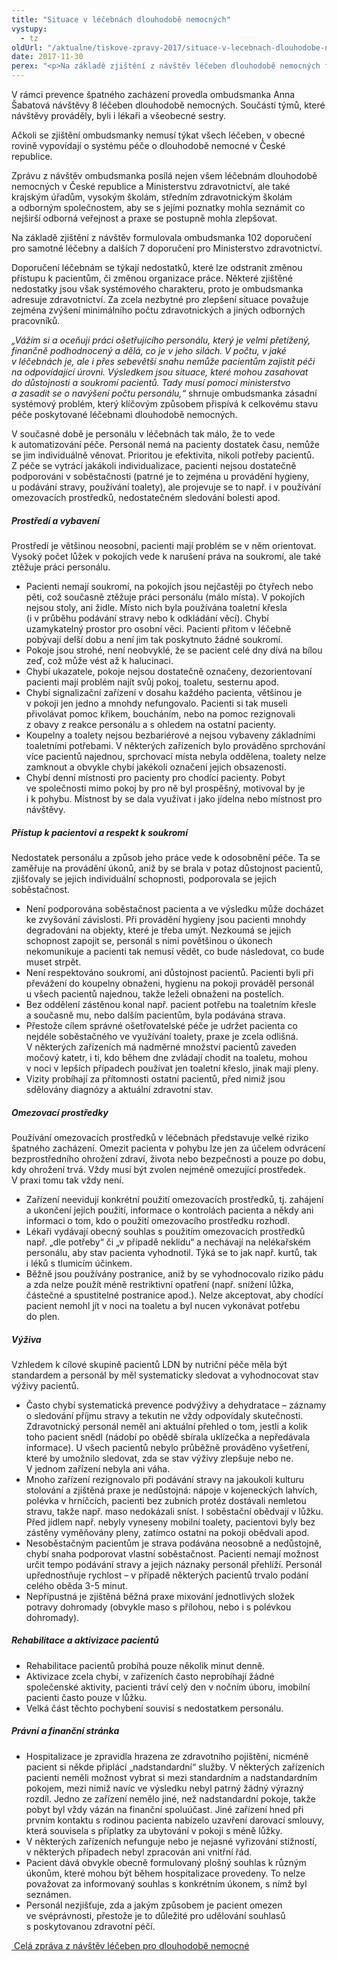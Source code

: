```yaml
---
title: "Situace v léčebnách dlouhodobě nemocných"
vystupy:
  - tz
oldUrl: "/aktualne/tiskove-zpravy-2017/situace-v-lecebnach-dlouhodobe-nemocnych"
date: 2017-11-30
perex: "<p>Na základě zjištění z návštěv léčeben dlouhodobě nemocných formulovala ombudsmanka doporučení, která je třeba začít urychleně realizovat, aby se péče o pacienty zlepšila. Zejména v důsledku nedostatečného personálního zajištění může docházet k zásahům do důstojnosti a soukromí pacientů.</p>"
---
```


<!-- imported from the old website -->

<p>V rámci prevence špatného zacházení provedla ombudsmanka Anna Šabatová návštěvy 8 léčeben dlouhodobě nemocných. Součástí týmů, které návštěvy prováděly, byli i lékaři a všeobecné sestry. </p> <p>Ačkoli se zjištění ombudsmanky nemusí týkat všech léčeben, v obecné rovině vypovídají o systému péče o dlouhodobě nemocné v České republice.</p> <p>Zprávu z návštěv ombudsmanka posílá nejen všem léčebnám dlouhodobě nemocných v České republice a Ministerstvu zdravotnictví, ale také krajským úřadům, vysokým školám, středním zdravotnickým školám a odborným společnostem, aby se s jejími poznatky mohla seznámit co nejširší odborná veřejnost a praxe se postupně mohla zlepšovat.</p> <p>Na základě zjištění z návštěv formulovala ombudsmanka 102 doporučení pro samotné léčebny a dalších 7 doporučení pro Ministerstvo zdravotnictví. </p> <p>Doporučení léčebnám se týkají nedostatků, které lze odstranit změnou přístupu k pacientům, či změnou organizace práce. Některé zjištěné nedostatky jsou však systémového charakteru, proto je ombudsmanka adresuje zdravotnictví. Za zcela nezbytné pro zlepšení situace považuje zejména zvýšení minimálního počtu zdravotnických a jiných odborných pracovníků.</p> <p><i>„Vážím si a oceňuji práci ošetřujícího personálu, který je velmi přetížený, finančně podhodnocený a dělá, co je v jeho silách. V počtu, v jaké v léčebnách je, ale i přes sebevětší snahu nemůže pacientům zajistit péči na odpovídající úrovni. Výsledkem jsou situace, které mohou zasahovat do důstojnosti a soukromí pacientů. Tady musí pomoci ministerstvo a zasadit se o navýšení počtu personálu,“ </i>shrnuje ombudsmanka zásadní systémový problém, který klíčovým způsobem přispívá k celkovému stavu péče poskytované léčebnami dlouhodobě nemocných.</p> <p>V současné době je personálu v léčebnách tak málo, že to vede k automatizování péče. Personál nemá na pacienty dostatek času, nemůže se jim individuálně věnovat. Prioritou je efektivita, nikoli potřeby pacientů. Z péče se vytrácí jakákoli individualizace, pacienti nejsou dostatečně podporováni v soběstačnosti (patrné je to zejména u provádění hygieny, u podávání stravy, používání toalety), ale projevuje se to např. i v používání omezovacích prostředků, nedostatečném sledování bolesti apod.</p> <h5>Prostředí a vybavení</h5> <p>Prostředí je většinou neosobní, pacienti mají problém se v něm orientovat. Vysoký počet lůžek v pokojích vede k narušení práva na soukromí, ale také ztěžuje práci personálu.</p><ul><li>Pacienti nemají soukromí, na pokojích jsou nejčastěji po čtyřech nebo pěti, což současně ztěžuje práci personálu (málo místa). V pokojích nejsou stoly, ani židle. Místo nich byla používána toaletní křesla (i v průběhu podávání stravy nebo k odkládání věcí). Chybí uzamykatelný prostor pro osobní věci. Pacienti přitom v léčebně pobývají delší dobu a není jim tak poskytnuto žádné soukromí.</li><li>Pokoje jsou strohé, není neobvyklé, že se pacient celé dny dívá na bílou zeď, což může vést až k halucinaci.</li><li>Chybí ukazatele, pokoje nejsou dostatečně označeny, dezorientovaní pacienti mají problém najít svůj pokoj, toaletu, sesternu apod.</li><li>Chybí signalizační zařízení v dosahu každého pacienta, většinou je v pokoji jen jedno a mnohdy nefungovalo. Pacienti si tak museli přivolávat pomoc křikem, boucháním, nebo na pomoc rezignovali z obavy z reakce personálu a s ohledem na ostatní pacienty.</li><li>Koupelny a toalety nejsou bezbariérové a nejsou vybaveny základními toaletními potřebami. V některých zařízeních bylo prováděno sprchování více pacientů najednou, sprchovací místa nebyla oddělena, toalety nelze zamknout a obvykle chybí jakékoli označení jejich obsazenosti.</li><li>Chybí denní místnosti pro pacienty pro chodící pacienty. Pobyt ve společnosti mimo pokoj by pro ně byl prospěšný, motivoval by je i k pohybu. Místnost by se dala využívat i jako jídelna nebo místnost pro návštěvy.</li></ul> <h5>Přístup k pacientovi a respekt k soukromí</h5> <p>Nedostatek personálu a způsob jeho práce vede k odosobnění péče. Ta se zaměřuje na provádění úkonů, aniž by se brala v potaz důstojnost pacientů, zjišťovaly se jejich individuální schopnosti, podporovala se jejich soběstačnost.</p><ul><li>Není podporována soběstačnost pacienta a ve výsledku může docházet ke zvyšování závislosti. Při provádění hygieny jsou pacienti mnohdy degradováni na objekty, které je třeba umýt. Nezkoumá se jejich schopnost zapojit se, personál s nimi povětšinou o úkonech nekomunikuje a pacienti tak nemusí vědět, co bude následovat, co bude muset strpět.</li><li>Není respektováno soukromí, ani důstojnost pacientů. Pacienti byli při převážení do koupelny obnaženi, hygienu na pokoji prováděl personál u všech pacientů najednou, takže leželi obnaženi na postelích.</li><li>Bez oddělení zástěnou konal např. pacient potřebu na toaletním křesle a současně mu, nebo dalším pacientům, byla podávána strava.</li><li>Přestože cílem správné ošetřovatelské péče je udržet pacienta co nejdéle soběstačného ve využívání toalety, praxe je zcela odlišná. V některých zařízeních má nadměrné množství pacientů zaveden močový katetr, i ti, kdo během dne zvládají chodit na toaletu, mohou v noci v lepších případech používat jen toaletní křeslo, jinak mají pleny.</li><li>Vizity probíhají za přítomnosti ostatní pacientů, před nimiž jsou sdělovány diagnózy a aktuální zdravotní stav.</li></ul> <h5>Omezovací prostředky</h5> <p>Používání omezovacích prostředků v léčebnách představuje velké riziko špatného zacházení. Omezit pacienta v pohybu lze jen za účelem odvrácení bezprostředního ohrožení zdraví, života nebo bezpečnosti a pouze po dobu, kdy ohrožení trvá. Vždy musí být zvolen nejméně omezující prostředek. V praxi tomu tak vždy není.</p><ul><li>Zařízení neevidují konkrétní použití omezovacích prostředků, tj. zahájení a ukončení jejich použití, informace o kontrolách pacienta a někdy ani informaci o tom, kdo o použití omezovacího prostředku rozhodl.</li><li>Lékaři vydávají obecný souhlas s použitím omezovacích prostředků např. „dle potřeby“ či „v případě neklidu“ a nechávají na nelékařském personálu, aby stav pacienta vyhodnotil. Týká se to jak např. kurtů, tak i léků s tlumicím účinkem.</li><li>Běžně jsou používány postranice, aniž by se vyhodnocovalo riziko pádu a zda nelze použít méně restriktivní opatření (např. snížení lůžka, částečné a spustitelné postranice apod.). Nelze akceptovat, aby chodící pacient nemohl jít v noci na toaletu a byl nucen vykonávat potřebu do plen.</li></ul> <h5>Výživa</h5> <p>Vzhledem k cílové skupině pacientů LDN by nutriční péče měla být standardem a personál by měl systematicky sledovat a vyhodnocovat stav výživy pacientů.</p><ul><li>Často chybí systematická prevence podvýživy a dehydratace – záznamy o sledování příjmu stravy a tekutin ne vždy odpovídaly skutečnosti. Zdravotnický personál neměl ani aktuální přehled o tom, jestli a kolik toho pacient snědl (nádobí po obědě sbírala uklízečka a nepředávala informace). U všech pacientů nebylo průběžně prováděno vyšetření, které by umožnilo sledovat, zda se stav výživy zlepšuje nebo ne. V jednom zařízení nebyla ani váha.</li><li>Mnoho zařízení rezignovalo při podávání stravy na jakoukoli kulturu stolování a zjištěná praxe je nedůstojná: nápoje v kojeneckých lahvích, polévka v hrníčcích, pacienti bez zubních protéz dostávali nemletou stravu, takže např. maso nedokázali sníst. I soběstační obědvají v lůžku. Před jídlem např. nebyly vyneseny mobilní toalety, pacientovi byly bez zástěny vyměňovány pleny, zatímco ostatní na pokoji obědvali apod.</li><li>Nesoběstačným pacientům je strava podávána neosobně a nedůstojně, chybí snaha podporovat vlastní soběstačnost. Pacienti nemají možnost určit tempo podávání stravy a jejich náznaky personál přehlíží. Personál upřednostňuje rychlost – v případě některých pacientů trvalo podání celého oběda 3-5 minut.</li><li>Nepřípustná je zjištěná běžná praxe mixování jednotlivých složek potravy dohromady (obvykle maso s přílohou, nebo i s polévkou dohromady).</li></ul> <h5>Rehabilitace a aktivizace pacientů</h5><ul><li>Rehabilitace pacientů probíhá pouze několik minut denně.</li><li>Aktivizace zcela chybí, v zařízeních často neprobíhají žádné společenské aktivity, pacienti tráví celý den v nočním úboru, imobilní pacienti často pouze v lůžku.</li><li>Velká část těchto pochybení souvisí s nedostatkem personálu.</li></ul> <h5>Právní a finanční stránka</h5><ul><li>Hospitalizace je zpravidla hrazena ze zdravotního pojištění, nicméně pacient si někde připlácí „nadstandardní“ služby. V některých zařízeních pacienti neměli možnost vybrat si mezi standardním a nadstandardním pokojem, mezi nimiž navíc ve výsledku nebyl patrný žádný výrazný rozdíl. Jedno ze zařízení nemělo jiné, než nadstandardní pokoje, takže pobyt byl vždy vázán na finanční spoluúčast. Jiné zařízení hned při prvním kontaktu s rodinou pacienta nabízelo uzavření darovací smlouvy, která souvisela s příplatky za ubytování v pokoji s méně lůžky.</li><li>V některých zařízeních nefunguje nebo je nejasné vyřizování stížností, v některých případech nebyl zpracován ani vnitřní řád.</li><li>Pacient dává obvykle obecně formulovaný plošný souhlas k různým úkonům, které mohou být během hospitalizace provedeny. To nelze považovat za informovaný souhlas s konkrétním úkonem, s nímž byl seznámen.</li><li>Personál nezjišťuje, zda a jakým způsobem je pacient omezen ve svéprávnosti, přestože je to důležité pro udělování souhlasů s poskytovanou zdravotní péčí.</li></ul><a href="/uploads-import/ESO/LDN_souhrnna_zprava_2017_web.pdf" target="_blank"> Celá zpráva z návštěv léčeben pro dlouhodobě nemocné</a>
